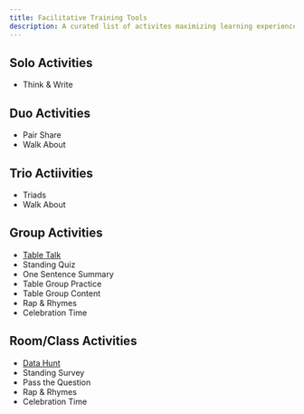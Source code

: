 ```yaml
---
title: Facilitative Training Tools
description: A curated list of activites maximizing learning experience.
---
```


## Solo Activities

* Think & Write

## Duo Activities

* Pair Share
* Walk About

## Trio Actiivities

* Triads
* Walk About

## Group Activities

* [Table Talk](./pages/table-talk.md)
* Standing Quiz
* One Sentence Summary
* Table Group Practice
* Table Group Content
* Rap & Rhymes
* Celebration Time

## Room/Class Activities

* [Data Hunt](./pages/data-hunt.md)
* Standing Survey
* Pass the Question
* Rap & Rhymes
* Celebration Time